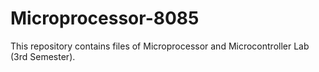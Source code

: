 # Microprocessor-8085
This repository contains files of Microprocessor and Microcontroller Lab (3rd Semester).
